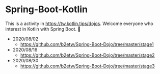 # Spring-Boot-Kotlin
This is a activity in https://tw.kotlin.tips/dojos. Welcome everyone who interest in Kotlin with Spring Boot. 👋

* 2020/08/02
  * https://github.com/b2etw/Spring-Boot-Dojo/tree/master/stage1
* 2020/08/16
  * https://github.com/b2etw/Spring-Boot-Dojo/tree/master/stage2
* 2020/08/30  
  * https://github.com/b2etw/Spring-Boot-Dojo/tree/master/stage3
